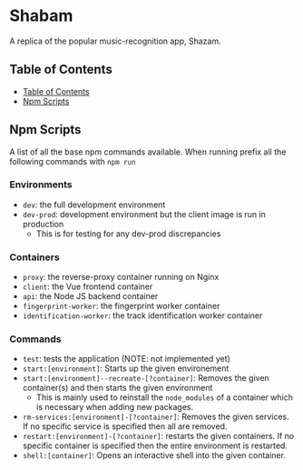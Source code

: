 # Shabam
A replica of the popular music-recognition app, Shazam.

## Table of Contents
* [Table of Contents](#table-of-contents)
* [Npm Scripts](#npm-scripts)

## Npm Scripts
A list of all the base npm commands available. When running prefix all the following commands with `npm run`

### Environments
* `dev`: the full development environment
* `dev-prod`: development environment but the client image is run in production
  * This is for testing for any dev-prod discrepancies

### Containers
* `proxy`: the reverse-proxy container running on Nginx
* `client`: the Vue frontend container
* `api`: the Node JS backend container
* `fingerprint-worker`: the fingerprint worker container
* `identification-worker`: the track identification worker container

### Commands

* `test`: tests the application (NOTE: not implemented yet)
* `start:[environment]`: Starts up the given environement
* `start:[environment]--recreate-[?container]`: Removes the given container(s) and then starts the given environment
  * This is mainly used to reinstall the `node_modules` of a container which is necessary when adding new packages. 
* `rm-services:[environment]-[?container]`: Removes the given services. If no specific service is specified then all are removed.
* `restart:[environment]-[?container]`: restarts the given containers. If no specific container is specified then the entire environment is restarted.
* `shell:[container]`: Opens an interactive shell into the given container.
